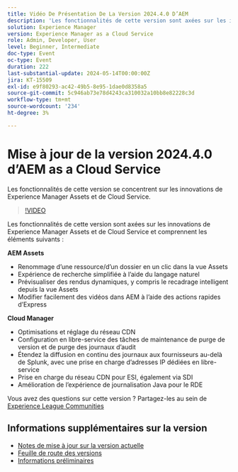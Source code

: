 ```yaml
---
title: Vidéo De Présentation De La Version 2024.4.0 D’AEM
description: 'Les fonctionnalités de cette version sont axées sur les innovations de Experience Manager Assets et de Cloud Service et incluent les éléments suivants : AEM Assets:1-cliquez sur le changement de nom de ressource/dossier dans l’affichage AssetsExpérience de recherche simplifiée à l’aide du langage naturelAperçu des rendus dynamiques, y compris le recadrage intelligent à partir d’Assets Afficher Modifier facilement les vidéos dans AEM avec des actions rapides expressCloud Manager:Optimisations et réglage du réseau CDNconfiguration en libre-service de la purge de version et des tâches de maintenance de la purge des journaux d’auditÉtendre la diffusion en continu des journaux aux fournisseurs au-delà de Splunk, avec une prise en charge IP dédiée en libre-service et dédiéePrise en charge CDN pour ESI, également via SDII'
solution: Experience Manager
version: Experience Manager as a Cloud Service
role: Admin, Developer, User
level: Beginner, Intermediate
doc-type: Event
oc-type: Event
duration: 222
last-substantial-update: 2024-05-14T00:00:00Z
jira: KT-15509
exl-id: e9f80293-ac42-49b5-8e95-1dae0d8358a5
source-git-commit: 5c946ab73e78d4243ca310032a10bb8e82228c3d
workflow-type: tm+mt
source-wordcount: '234'
ht-degree: 3%

---
```


# Mise à jour de la version 2024.4.0 d’AEM as a Cloud Service

Les fonctionnalités de cette version se concentrent sur les innovations de Experience Manager Assets et de Cloud Service.

>[!VIDEO](https://video.tv.adobe.com/v/3429111/?learn=on)

Les fonctionnalités de cette version sont axées sur les innovations de Experience Manager Assets et de Cloud Service et comprennent les éléments suivants :

**AEM Assets**
* Renommage d’une ressource/d’un dossier en un clic dans la vue Assets
* Expérience de recherche simplifiée à l’aide du langage naturel
* Prévisualiser des rendus dynamiques, y compris le recadrage intelligent depuis la vue Assets
* Modifier facilement des vidéos dans AEM à l’aide des actions rapides d’Express

**Cloud Manager**
* Optimisations et réglage du réseau CDN
* Configuration en libre-service des tâches de maintenance de purge de version et de purge des journaux d’audit
* Étendez la diffusion en continu des journaux aux fournisseurs au-delà de Splunk, avec une prise en charge d’adresses IP dédiées en libre-service
* Prise en charge du réseau CDN pour ESI, également via SDI
* Amélioration de l’expérience de journalisation Java pour le RDE

Vous avez des questions sur cette version ?  Partagez-les au sein de [Experience League Communities](https://adobe.ly/44Ofo8H)

## Informations supplémentaires sur la version

* [Notes de mise à jour sur la version actuelle](https://experienceleague.adobe.com/docs/experience-manager-cloud-service/content/release-notes/home.html?lang=fr)
* [Feuille de route des versions](https://experienceleague.adobe.com/docs/experience-manager-release-information/aem-release-updates/update-releases-roadmap.html?lang=fr)
* [Informations préliminaires](https://experienceleague.adobe.com/docs/experience-manager-cloud-service/content/release-notes/prerelease.html)
